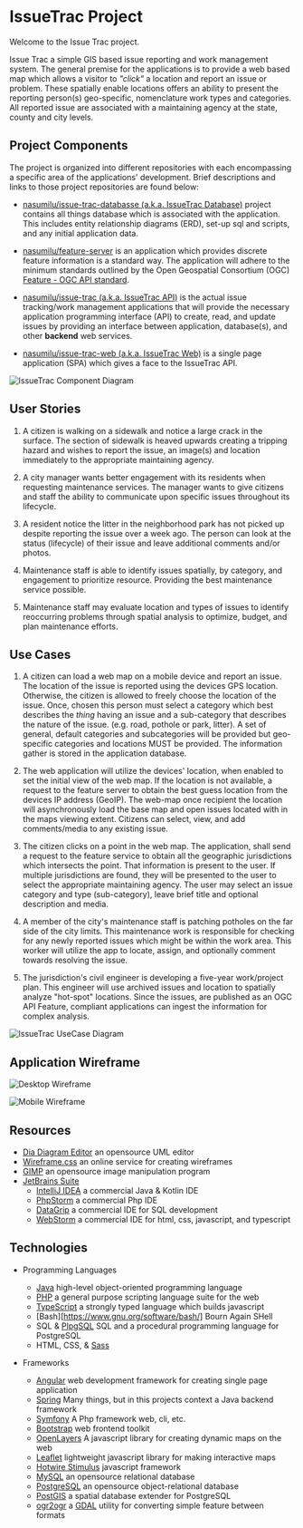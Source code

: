 # IssueTrac Project

Welcome to the Issue Trac project. 

Issue Trac a simple GIS based issue reporting and work management system. The general premise for the applications is to 
provide a web based map which allows a visitor to _"click"_ a location and report an issue or problem. These spatially 
enable locations offers an ability to present the reporting person(s) geo-specific, nomenclature work types and 
categories. All reported issue are associated with a maintaining agency at the state, county and 
city levels. 


## Project Components 

The project is organized into different repositories with each encompassing a specific area of the applications' 
development. Brief descriptions and links to those project repositories are found below:

- [nasumilu/issue-trac-databasse (a.k.a. IssueTrac Database)](https://github.com/nasumilu/issue-trac-databsase) project 
  contains all things database which is associated with the application. This includes entity relationship diagrams 
  (ERD), set-up sql and scripts, and any initial application data.

- [nasumilu/feature-server](https://github.com/nasumilu/feature-server) is an application which provides discrete 
  feature information is a standard way. The application will adhere to the minimum standards outlined by the 
  Open Geospatial Consortium (OGC) [Feature - OGC API standard](https://docs.opengeospatial.org/is/17-069r4/17-069r4.html).

- [nasumilu/issue-trac (a.k.a. IssueTrac API)](https://github.com/nasumilu/issue-trac-api) is the actual issue 
  tracking/work management applications that will provide the necessary application programming interface (API) to create, 
  read, and update issues by providing an interface between application, database(s), and other **backend** web services.

- [nasumilu/issue-trac-web (a.k.a. IssueTrac Web)](https://github.com/nasumilu/issue-trac-web) is a single page 
  application (SPA) which gives a face to the IssueTrac API. 

![IssueTrac Component Diagram](./dist/images/component.png)

## User Stories

1. A citizen is walking on a sidewalk and notice a large crack in the surface. The section of sidewalk is heaved upwards
   creating a tripping hazard and wishes to report the issue, an image(s) and location immediately to the appropriate
   maintaining agency. 

2. A city manager wants better engagement with its residents when requesting maintenance services. The manager wants to
   give citizens and staff the ability to communicate upon specific issues throughout its lifecycle.

3. A resident notice the litter in the neighborhood park has not picked up despite reporting the issue over a week 
   ago. The person can look at the status (lifecycle) of their issue and leave additional comments and/or photos.

4. Maintenance staff is able to identify issues spatially, by category, and engagement to prioritize resource. Providing
   the best maintenance service possible.

5. Maintenance staff may evaluate location and types of issues to identify reoccurring problems through spatial analysis
   to optimize, budget, and plan maintenance efforts.

## Use Cases

1. A citizen can load a web map on a mobile device and report an issue. The location of the issue is reported using the 
   devices GPS location. Otherwise, the citizen is allowed to freely choose the location of the issue. Once, chosen this 
   person must select a category which best describes the _thing_ having an issue and a sub-category that describes the 
   nature of the issue. (e.g. road, pothole or park, litter). A set of general, default categories and subcategories 
   will be provided but geo-specific categories and locations MUST be provided. The information gather is stored in the
   application database.

2. The web application will utilize the devices' location, when enabled to set the initial view of the web map. If the 
   location is not available, a request to the feature server to obtain the best guess location from the devices IP
   address (GeoIP). The web-map once recipient the location will asynchronously load the base map and open issues located
   with in the maps viewing extent. Citizens can select, view, and add comments/media to any existing issue.

3. The citizen clicks on a point in the web map. The application, shall send a request to the feature service to obtain
   all the geographic jurisdictions which intersects the point. That information is present to the user. If multiple 
   jurisdictions are found, they will be presented to the user to select the appropriate maintaining agency. The user 
   may select an issue category and type (sub-category), leave brief title and optional description and media.

4. A member of the city's maintenance staff is patching potholes on the far side of the city limits. This maintenance
   work is responsible for checking for any newly reported issues which might be within the work area. This worker will
   utilize the app to locate, assign, and optionally comment towards resolving the issue.

5. The jurisdiction's civil engineer is developing a five-year work/project plan. This engineer will use archived issues
   and location to spatially analyze "hot-spot" locations. Since the issues, are published as an OGC API Feature,
   compliant applications can ingest the information for complex analysis.

![IssueTrac UseCase Diagram](./dist/images/use-case.png)

## Application Wireframe

![Desktop Wireframe](dist/images/wireframe-desktop.png)

![Mobile Wireframe](dist/images/wireframe-mobile.png)

## Resources
- [Dia Diagram Editor](http://dia-installer.de/) an opensource UML editor
- [Wireframe.css](https://wireframe.cc/) an online service for creating wireframes
- [GIMP](https://www.gimp.org/) an opensource image manipulation program
- [JetBrains Suite](https://www.jetbrains.com/)
  - [IntelliJ IDEA](https://www.jetbrains.com/idea/) a commercial Java & Kotlin IDE
  - [PhpStorm](https://www.jetbrains.com/phpstorm/) a commercial Php IDE
  - [DataGrip](https://www.jetbrains.com/datagrip/) a commercial IDE for SQL development
  - [WebStorm](https://www.jetbrains.com/webstorm/) a commercial IDE for html, css, javascript, and typescript

## Technologies
- Programming Languages
  - [Java](https://www.java.com/en/) high-level object-oriented programming language
  - [PHP](https://www.php.net/) a general purpose scripting language suite for the web
  - [TypeScript](https://www.typescriptlang.org/) a strongly typed language which builds javascript
  - [Bash][https://www.gnu.org/software/bash/] Bourn Again SHell
  - SQL & [PlpgSQL](https://www.postgresql.org/docs/current/plpgsql.html) SQL and a procedural programming language for PostgreSQL
  - HTML, CSS, & [Sass](https://sass-lang.com/)
  
- Frameworks
  - [Angular](https://angular.io/) web development framework for creating single page application
  - [Spring](https://spring.io/) Many things, but in this projects context a Java backend framework
  - [Symfony](https://symfony.com/) A Php framework web, cli, etc.
  - [Bootstrap](https://getbootstrap.com/) web frontend toolkit 
  - [OpenLayers](https://openlayers.org/) A javascript library for creating dynamic maps on the web
  - [Leaflet](https://leafletjs.com/) lightweight javascript library for making interactive maps
  - [Hotwire Stimulus](https://stimulus.hotwired.dev/) javascript framework
  - [MySQL](https://www.mysql.com/) an opensource relational database
  - [PostgreSQL](https://www.postgresql.org/) an opensource object-relational database
  - [PostGIS](https://postgis.net/) a spatial database extender for PostgreSQL
  - [ogr2ogr](https://gdal.org/programs/ogr2ogr.html) a [GDAL](https://gdal.org/) utility for converting simple feature between formats